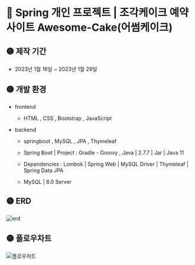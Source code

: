 # 🍰 Spring 개인 프로젝트 | 조각케이크 예약 사이트 Awesome-Cake(어썸케이크)

## 🟡 제작 기간
- 2023년 1월 16일 ~ 2023년 1월 29일

## 🟡 개발 환경
- frontend
  - HTML , CSS , Bootstrap , JavaScript

- backend
  - springboot , MySQL , JPA , Thymeleaf
  
  - Spring Boot | Project : Gradle - Groovy , Java | 2.7.7 | Jar | Java 11
  - Dependencies : Lombok | Spring Web | MySQL Driver | Thymeleaf | Spring Data JPA

  - MySQL | 8.0 Server 
  
## 🟡 ERD
   ![erd](https://user-images.githubusercontent.com/117828769/224626103-91102186-ebf7-4e07-a2f3-5fbb4e2df13f.png)

## 🟡 플로우차트
   ![플로우차트](https://user-images.githubusercontent.com/117828769/224626123-3aaae2d0-320d-43d6-817b-64229ca43026.png)
